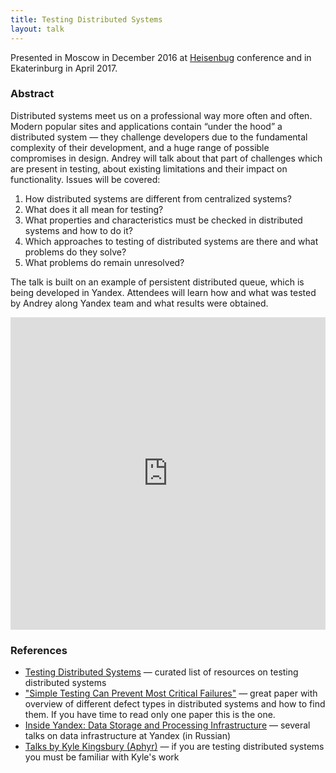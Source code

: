 ```yaml
---
title: Testing Distributed Systems
layout: talk
---
```


Presented in Moscow in December 2016 at [Heisenbug](http://2016.heisenbug-moscow.ru/en/talks/testirovanie-raspredelennyh-sistem/) conference and in Ekaterinburg in April 2017.

### Abstract

Distributed systems meet us on a professional way more often and often. 
Modern popular sites and applications contain “under the hood” 
a distributed system — they challenge developers due to the fundamental 
complexity of their development, and a huge range of possible compromises in design. 
Andrey will talk about that part of challenges which are present in testing, 
about existing limitations and their impact on functionality. 
Issues will be covered:

1. How distributed systems are different from centralized systems?
1. What does it all mean for testing?
1. What properties and characteristics must be checked in distributed systems and how to do it?
1. Which approaches to testing of distributed systems are there and what problems do they solve?
1. What problems do remain unresolved?

The talk is built on an example of persistent distributed queue, which is being developed in Yandex. 
Attendees will learn how and what was tested by Andrey along Yandex team and what results were obtained.

<script async class="speakerdeck-embed" data-slide="2" data-id="8fbb5337e106474e9753c5359a663239" data-ratio="1.77777777777778" src="//speakerdeck.com/assets/embed.js"></script>

<iframe width="100%" height="500" src="https://www.youtube.com/embed/h8RV4JfSovg" frameborder="0" allowfullscreen></iframe>

### References

- [Testing Distributed Systems](https://asatarin.github.io/testing-distributed-systems/) — curated list of resources on testing distributed systems
- ["Simple Testing Can Prevent Most Critical Failures"](https://www.usenix.org/conference/osdi14/technical-sessions/presentation/yuan) — great paper with overview of different defect types in distributed systems and how to find them. If you have time to read only one paper this is the one.
- [Inside Yandex: Data Storage and Processing Infrastructure](https://events.yandex.ru/events/meetings/15-oct-2016/) — several talks on data infrastructure at Yandex (in Russian)
- [Talks by Kyle Kingsbury (Aphyr)](http://jepsen.io/talks) — if you are testing distributed systems you must be familiar with Kyle's work
